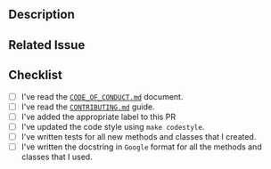 ## Description
<!-- Add a more detailed description of the changes if needed. -->

## Related Issue
<!-- If your PR refers to a related issue, link it here. -->

## Checklist
<!-- Mark with an `x` all the checkboxes that apply (like `[x]`) -->

- [ ] I've read the [`CODE_OF_CONDUCT.md`](../CODE_OF_CONDUCT.md) document.
- [ ] I've read the [`CONTRIBUTING.md`](../CONTRIBUTING.md) guide.
- [ ] I've added the appropriate label to this PR
- [ ] I've updated the code style using `make codestyle`.
- [ ] I've written tests for all new methods and classes that I created.
- [ ] I've written the docstring in `Google` format for all the methods and classes that I used.
